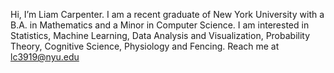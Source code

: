 Hi, I’m Liam Carpenter.
I am a recent graduate of New York University with a B.A. in Mathematics and a Minor in Computer Science.
I am interested in Statistics, Machine Learning, Data Analysis and Visualization, Probability Theory, Cognitive Science, Physiology and Fencing.
Reach me at lc3919@nyu.edu

